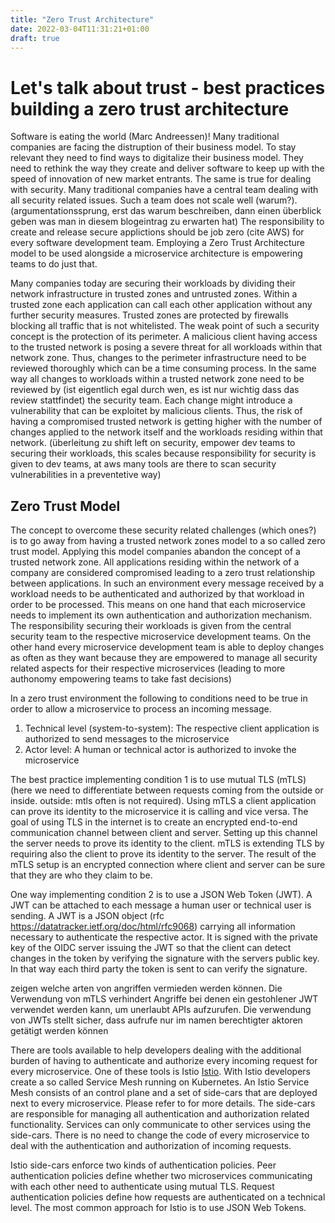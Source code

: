 ```yaml
---
title: "Zero Trust Architecture"
date: 2022-03-04T11:31:21+01:00
draft: true
---
```

# Let's talk about trust - best practices building a zero trust architecture

Software is eating the world (Marc Andreessen)! Many traditional companies are facing the distruption of their business model. To stay relevant they need to find ways to digitalize their business model. They need to rethink the way they create and deliver software to keep up with the speed of innovation of new market entrants. The same is true for dealing with security. Many traditional companies have a central team dealing with all security related issues. Such a team does not scale well (warum?). (argumentationssprung, erst das warum beschreiben, dann einen überblick geben was man in diesem blogeintrag zu erwarten hat) The responsibility to create and release secure applictions should be job zero (cite AWS) for every software development team. Employing a Zero Trust Architecture model to be used alongside a microservice architecture is empowering teams to do just that.   

Many companies today are securing their workloads by dividing their network infrastructure in trusted zones and untrusted zones. Within a trusted zone each application can call each other application without any further security measures. Trusted zones are protected by firewalls blocking all traffic that is not whitelisted. The weak point of such a security concept is the protection of its perimeter. A malicious client having access to the trusted network is posing a severe threat for all workloads within that network zone. Thus, changes to the perimeter infrastructure need to be reviewed thoroughly which can be a time consuming process. In the same way all changes to workloads within a trusted network zone need to be reviewed by (ist eigentlich egal durch wen, es ist nur wichtig dass das review stattfindet) the security team. Each change might introduce a vulnerability that can be exploitet by malicious clients. Thus, the risk of having a compromised trusted network is getting higher with the number of changes applied to the network itself and the workloads residing within that network. (überleitung zu shift left on security, empower dev teams to securing their workloads, this scales because responsibility for security is given to dev teams, at aws many tools are there to scan security vulnerabilities in a preventetive way)

## Zero Trust Model
The concept to overcome these security related challenges (which ones?) is to go away from having a trusted network zones model to a so called zero trust model. Applying this model companies abandon the concept of a trusted network zone. All applications residing within the network of a company are considered compromised leading to a zero trust relationship between applications. In such an environment every message received by a workload needs to be authenticated and authorized by that workload in order to be processed. This means on one hand that each microservice needs to implement its own authentication and authorization mechanism. The responsibility securing their workloads is given from the central security team to the respective microservice development teams. On the other hand every microservice development team is able to deploy changes as often as they want because they are empowered to manage all security related aspects for their respective microservices (leading to more authonomy empowering teams to take fast decisions)

In a zero trust environment the following to conditions need to be true in order to allow a microservice to process an incoming message. 

1. Technical level (system-to-system): The respective client application is authorized to send messages to the microservice
2. Actor level: A human or technical actor is authorized to invoke the microservice 

The best practice implementing condition 1 is to use mutual TLS (mTLS) (here we need to differentiate between requests coming from the outside or inside. outside: mtls often is not required). Using mTLS a client application can prove its identity to the microservice it is calling and vice versa. The goal of using TLS  in the internet is to create an encrypted end-to-end communication channel between client and server. Setting up this channel the server needs to prove its identity to the client. mTLS is extending TLS by requiring also the client to prove its identity to the server. The result of the mTLS setup is an encrypted connection where client and server can be sure that they are who they claim to be. 

One way implementing condition 2 is to use a JSON Web Token (JWT). A JWT can be attached to each message a human user or technical user is sending. A JWT is a JSON object (rfc https://datatracker.ietf.org/doc/html/rfc9068) carrying all information necessary to authenticate the respective actor. It is signed with the private key of the OIDC server issuing the JWT so that the client can detect changes in the token by verifying the signature with the servers public key. In that way each third party the token is sent to can verify the signature.   

 zeigen welche arten von angriffen vermieden werden können. Die Verwendung von mTLS verhindert Angriffe bei denen ein gestohlener JWT verwendet werden kann, um unerlaubt APIs aufzurufen. Die verwendung von JWTs stellt sicher, dass aufrufe nur im namen berechtigter aktoren getätigt werden können

There are tools available to help developers dealing with the additional burden of having to authenticate and authorize every incoming request for every microservice. One of these tools is Istio [Istio](https://istio.io). With Istio developers create a so called Service Mesh running on Kubernetes. An Istio Service Mesh consists of an control plane and a set of side-cars that are deployed next to every microservice. Please refer to [](https://istio.io/latest/about/service-mesh/) for more details. The side-cars are responsible for managing all authentication and authorization related functionality. Services can only communicate to other services using the side-cars. There is no need to change the code of every microservice to deal with the authentication and authorization of incoming requests. 

Istio side-cars enforce two kinds of authentication policies. Peer authentication policies define whether two microservices communicating with each other need to authenticate using mutual TLS. Request authentication policies define how requests are authenticated on a technical level. The most common approach for Istio is to use JSON Web Tokens. 